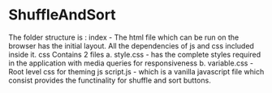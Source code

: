 # ShuffleAndSort

The folder structure is :
        index - 
                The html file which can be run on the browser has the initial layout. All the dependencies of js and css included inside it.
        css
                Contains 2 files 
                        a. style.css   - has the complete styles required in the application with media queries for responsiveness
                        b. variable.css - Root level css for theming 
        js
                script.js - which is a vanilla javascript file which consist provides the functinality for shuffle and sort buttons.

